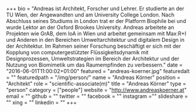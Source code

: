 +++
bio = "Andreas ist Architekt, Forscher und Lehrer. Er studierte an der TU Wien, der Angewandten und am University College London. Nach Abschluss seines Studiums in London trat er der Platform Biophile bei und wurde Lektor an der Oxford Brookes University. Andreas arbeitete an Projekten wie GrAB, dem IoA in Wien und arbeitet gemeinsam mit Max:R+I und Anderen in den Bereichen Umweltarchitektur und digitalem Design in der Architektur. Im Rahmen seiner Forschung beschäftigt er sich mit der Kopplung von computergestützter Flüssigkeitsdynamik mit Designprozessen, Umweltstrategien im Bereich der Architektur und der Nutzung von Biomimetik um das Raumempfinden zu verbessern."
date = "2016-06-01T11:00:02+01:00"
featured = "andreas-koerner.jpg"
featuredalt = ""
featuredpath = "/img/person/"
name = "Andreas Körner"
position = "Architekt"
role = "scientific-associate(m)"
title = "Andreas Körner"
type = "person"
category = ["people"]
website = "http://www.andreaskoerner.at"
email = ""
github = ""
twitter = ""
facebook = ""
instagram =""
slideshare = ""
xing = ""
linkedin = ""
+++
